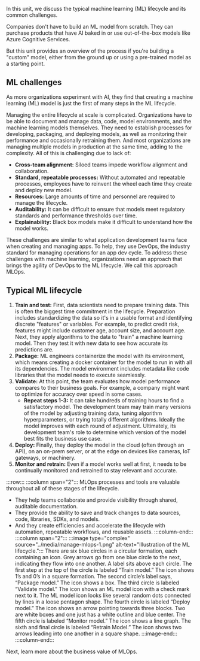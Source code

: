 In this unit, we discuss the typical machine learning (ML) lifecycle and its common challenges.

Companies don't have to build an ML model from scratch. They can purchase products that have AI baked in or use out-of-the-box models like Azure Cognitive Services.

But this unit provides an overview of the process if you're building a "custom" model, either from the ground up or using a pre-trained model as a starting point.

## ML challenges

As more organizations experiment with AI, they find that creating a machine learning (ML) model is just the first of many steps in the ML lifecycle.

Managing the entire lifecycle at scale is complicated. Organizations have to be able to document and manage data, code, model environments, and the machine learning models themselves. They need to establish processes for developing, packaging, and deploying models, as well as monitoring their performance and occasionally retraining them. And most organizations are managing multiple models in production at the same time, adding to the complexity. All of this is challenging due to lack of:

* **Cross-team alignment:** Siloed teams impede workflow alignment and collaboration.
* **Standard, repeatable processes:** Without automated and repeatable processes, employees have to reinvent the wheel each time they create and deploy new model.
* **Resources:** Large amounts of time and personnel are required to manage the lifecycle.
* **Auditability:** It can be difficult to ensure that models meet regulatory standards and performance thresholds over time.
* **Explainability:** Black box models make it difficult to understand how the model works.

These challenges are similar to what application development teams face when creating and managing apps. To help, they use DevOps, the industry standard for managing operations for an app dev cycle. To address these challenges with machine learning, organizations need an approach that brings the agility of DevOps to the ML lifecycle. We call this approach MLOps.

## Typical ML lifecycle

1. **Train and test:** First, data scientists need to prepare training data. This is often the biggest time commitment in the lifecycle. Preparation includes standardizing the data so it's in a usable format and identifying discrete "features" or variables. For example, to predict credit risk, features might include customer age, account size, and account age. Next, they apply algorithms to the data to "train" a machine learning model. Then they test it with new data to see how accurate its predictions are.
1. **Package:** ML engineers containerize the model with its environment, which means creating a docker container for the model to run in with all its dependencies. The model environment includes metadata like code libraries that the model needs to execute seamlessly.
1. **Validate:** At this point, the team evaluates how model performance compares to their business goals. For example, a company might want to optimize for accuracy over speed in some cases.
   * **Repeat steps 1-3:** It can take hundreds of training hours to find a satisfactory model. The development team may train many versions of the model by adjusting training data, tuning algorithm hyperparameters, or trying totally different algorithms. Ideally the model improves with each round of adjustment. Ultimately, its development team's role to determine which version of the model best fits the business use case.
1. **Deploy:** Finally, they deploy the model in the cloud (often through an API), on an on-prem server, or at the edge on devices like cameras, IoT gateways, or machinery.
1. **Monitor and retrain:** Even if a model works well at first, it needs to be continually monitored and retrained to stay relevant and accurate.

:::row:::
:::column span="2":::
MLOps processes and tools are valuable throughout all of these stages of the lifecycle.

* They help teams collaborate and provide visibility through shared, auditable documentation. 
* They provide the ability to save and track changes to data sources, code, libraries, SDKs, and models. 
* And they create efficiencies and accelerate the lifecycle with automation, repeatable workflows, and reusable assets.
:::column-end:::
:::column span="2":::
:::image type="complex" source="../media/manage-mlops-1.png" alt-text="Illustration of the ML lifecycle.":::
There are six blue circles in a circular formation, each containing an icon. Grey arrows go from one blue circle to the next, indicating they flow into one another. A label sits above each circle. The first step at the top of the circle is labeled “Train model.” The icon shows 1’s and 0’s in a square formation. The second circle’s label says, “Package model.” The icon shows a box. The third circle is labeled “Validate model.” The icon shows an ML model icon with a check mark next to it. The ML model icon looks like several random dots connected by lines in a loose pentagon shape. The fourth circle is labeled “Deploy model.” The icon shows an arrow pointing towards three blocks. Two are white boxes and one just has a white outline and blue center. The fifth circle is labeled “Monitor model.” The icon shows a line graph. The sixth and final circle is labeled “Retrain Model.” The icon shows two arrows leading into one another in a square shape. 
:::image-end:::
:::column-end:::

Next, learn more about the business value of MLOps.
